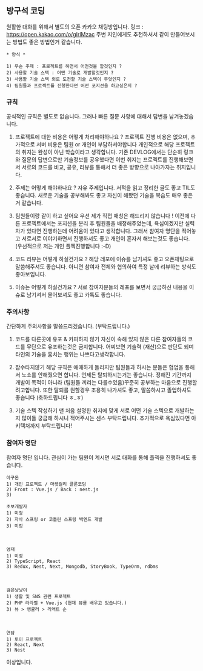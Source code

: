 ## 방구석 코딩

원활한 대화를 위해서 별도의 오픈 카카오 채팅방입니다.
링크 : https://open.kakao.com/o/gIrlMzac
주변 지인에게도 추천하셔서 같이 만들어보시는 방법도 좋은 방법인거 같습니다.

```
* 양식 *

1) 무슨 주제 : 프로젝트를 하면서 어떤것을 할것인지 ?
2) 사용할 기술 스텍 : 어떤 기술로 개발할것인지 ?
3) 사용할 기술 스텍 외로 도전할 기술 스텍이 무엇인지 ?
4) 팀원들과 프로젝트를 진행한다면 어떤 포지션을 하고싶은지 ?

```

### 규칙

공식적인 규칙은 별도로 없습니다. 
그러나 빠른 질문 사항에 대해서 답변을 남겨놓겠습니다.

1. 프로젝트에 대한 비용은 어떻게 처리해야하나요 ?
  프로젝트 진행 비용은 없으며, 추가적으로 서버 비용은 팀원 or 개인이 부담하셔야합니다
  개인적으로 해당 프로젝트의 취지는 완성이 아닌 학습이라고 생각합니다.
  기존 DEVLOG에서는 단순히 링크와 질문의 답변으로만 기술정보를 공유했다면
  이번 취지는 프로젝트를 진행해보면서 서로의 코드를 비교, 공유, 리뷰를 통해서 더 좋은 방향으로 나아가자는 취지입니다.
  
2. 주제는 어떻게 해야하나요 ?
  자유 주제입니다. 서적을 읽고 정리한 글도 좋고 TIL도 좋습니다.
  새로운 기술을 공부해봐도 좋고 자신이 해봤던 기술을 복습도 매우 좋은거 같습니다.
  
3. 팀원들이랑 같이 하고 싶어요
  우선 제가 직접 매칭은 해드리지 않습니다 !
  이전에 다른 프로젝트에서는 포지션을 분리 후 팀원들을 배정해주었는데,
  욕심이겠지만 실력차가 있다면 진행하는데 어려움이 있다고 생각합니다.
  그래서 참여자 명단을 적어놓고 서로서로 이야기하면서 진행하셔도 좋고
  개인이 혼자서 해보는것도 좋습니다. (우선적으로 저는 개인 플젝진행합니다 :-D)
  
4. 코드 리뷰는 어떻게 하실건가요 ?
  해당 레포에 이슈를 남기셔도 좋고 오픈채팅으로 말씀해주셔도 좋습니다.
  아니면 참여자 전체와 협의하여 특정 날에 리뷰하는 방식도 좋아보입니다.
  
5. 이슈는 어떻게 하실건가요 ?
  서로 참여자분들의 레포를 보면서 궁금하신 내용을 이슈로 남기셔서 물어보셔도 좋고 카톡도 좋습니다.
  
### 주의사항

간단하게 주의사항을 말씀드리겠습니다. (부탁드립니다.)

1. 코드를 다른곳에 유포 & 카피하지 않기
  자신이 속해 있지 않은 다른 참여자들의 코드를 무단으로 유포하는것은 금지합니다.
  어찌보면 기술력 (재산)으로 판단도 되며 타인의 기술을 훔치는 행위는 나쁘다고생각합니다.
  
2. 잠수타지않기
  해당 규칙은 애매하게 들리지만 팀원들과 하시는 분들은 협업을 통해서 노쇼를 안해줬으면 합니다.
  언제든 탈퇴하시는거는 좋습니다. 정해진 기간까지 개발이 목적이 아니라 (팀원들 끼리는 다를수있음)꾸준히 공부하는 마음으로 진행할려고합니다.
  또한 탈퇴를 원할경우 조용히 나가셔도 좋고, 말씀하시고 졸업하셔도 좋습니다 (축하드립니다 ㅎ_ㅎ)
  
3. 기술 스텍 작성하기
  맨 처음 설명한 취지에 맞게 서로 어떤 기술 스텍으로 개발하는지 많이들 궁금해 하시니 적어주시는 센스 부탁드립니다.
  추가적으로 욕심있다면 아키텍처까지 부탁드립니다!


### 참여자 명단

참여자 명단 입니다.
관심이 가는 팀원이 계시면 서로 대화를 통해 플젝을 진행하셔도 좋습니다.

```
아구몬
1) 개인 프로젝트 / 마켓컬리 클론코딩
2) Front : Vue.js / Back : nest.js
3) 
```


```
초보개발자
1) 미정
2) 자바 스프링 or 코틀린 스프링 백엔드 개발
3) 미정
```

<br />

```
영재
1) 미정
2) TypeScript, React
3) Redux, Nest, Next, Mongodb, StoryBook, TypeOrm, rdbms

```

<br />

```
검은냥냥이
1) 생활 및 SNS 관련 프로젝트
2) PHP 라라벨 + Vue.js (현재 뷰를 배우고 있습니다.)
3) 뷰 > 앵귤러 > 리액트 순

```

<br />

```
연담
1) 토이 프로젝트
2) React, Next
3) Nest
```

이상입니다.



